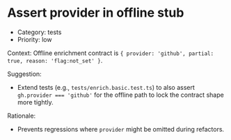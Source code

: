 # Assert provider in offline stub

- Category: tests
- Priority: low

Context: Offline enrichment contract is `{ provider: 'github', partial: true, reason: 'flag:not_set' }`.

Suggestion:

- Extend tests (e.g., `tests/enrich.basic.test.ts`) to also assert `gh.provider === 'github'` for the offline path to lock the contract shape more tightly.

Rationale:

- Prevents regressions where `provider` might be omitted during refactors.
